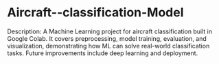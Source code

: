 # Aircraft--classification-Model
 Description: A Machine Learning project for aircraft classification built in Google Colab. It covers preprocessing, model training, evaluation, and visualization, demonstrating how ML can solve real-world classification tasks. Future improvements include deep learning and deployment.

